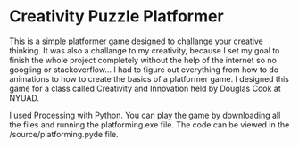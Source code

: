 # Creativity Puzzle Platformer

This is a simple platformer game designed to challange your creative thinking. It was also a challange to my creativity, because I set my goal to finish the whole project completely without the help of the internet so no googling or stackoverflow... I had to figure out everything from how to do animations to how to create the basics of a platformer game. I designed this game for a class called Creativity and Innovation held by Douglas Cook at NYUAD. 

I used Processing with Python. You can play the game by downloading all the files and running the platforming.exe file. The code can be viewed in the /source/platforming.pyde file.
